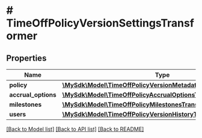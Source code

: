 # # TimeOffPolicyVersionSettingsTransformer

## Properties

Name | Type | Description | Notes
------------ | ------------- | ------------- | -------------
**policy** | [**\MySdk\Model\TimeOffPolicyVersionMetadataTransformer**](TimeOffPolicyVersionMetadataTransformer.md) |  | [optional]
**accrual_options** | [**\MySdk\Model\TimeOffPolicyAccrualOptionsTransformer**](TimeOffPolicyAccrualOptionsTransformer.md) |  | [optional]
**milestones** | [**\MySdk\Model\TimeOffPolicyMilestonesTransformer**](TimeOffPolicyMilestonesTransformer.md) |  | [optional]
**users** | [**\MySdk\Model\TimeOffPolicyVersionHistoryTransformerUsersInner**](TimeOffPolicyVersionHistoryTransformerUsersInner.md) |  | [optional]

[[Back to Model list]](../../README.md#models) [[Back to API list]](../../README.md#endpoints) [[Back to README]](../../README.md)
